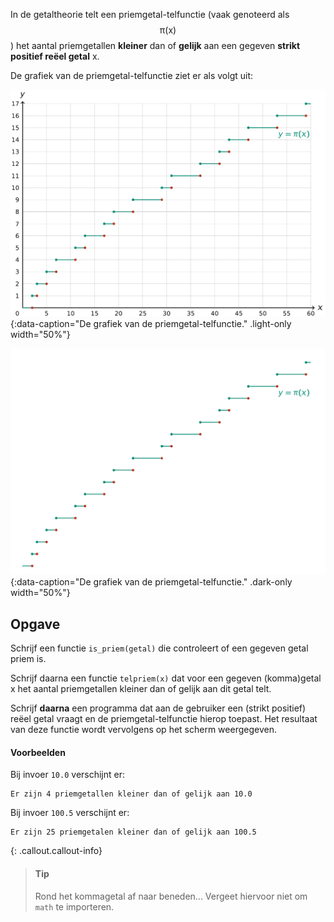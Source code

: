 In de getaltheorie telt een priemgetal-telfunctie (vaak genoteerd als $$\mathsf{\pi(x)}$$) het aantal priemgetallen **kleiner** dan of **gelijk** aan een gegeven **strikt positief reëel getal** x.

De grafiek van de priemgetal-telfunctie ziet er als volgt uit:

![De grafiek van de priemgetal-telfunctie.](media/image.png "De grafiek van de priemgetal-telfunctie."){:data-caption="De grafiek van de priemgetal-telfunctie." .light-only width="50%"}

![De grafiek van de priemgetal-telfunctie.](media/image_dark.png "De grafiek van de priemgetal-telfunctie."){:data-caption="De grafiek van de priemgetal-telfunctie." .dark-only width="50%"}

## Opgave

Schrijf een functie `is_priem(getal)` die controleert of een gegeven getal priem is.

Schrijf daarna een functie `telpriem(x)` dat voor een gegeven (komma)getal x het aantal priemgetallen kleiner dan of gelijk aan dit getal telt.

Schrijf **daarna** een programma dat aan de gebruiker een (strikt positief) reëel getal vraagt en de priemgetal-telfunctie hierop toepast. Het resultaat van deze functie wordt vervolgens op het scherm weergegeven.

#### Voorbeelden

Bij invoer `10.0` verschijnt er:
```
Er zijn 4 priemgetallen kleiner dan of gelijk aan 10.0
```

Bij invoer `100.5` verschijnt er:
```
Er zijn 25 priemgetalen kleiner dan of gelijk aan 100.5
```

{: .callout.callout-info}
> #### Tip
> Rond het kommagetal af naar beneden... Vergeet hiervoor niet om `math` te importeren.
